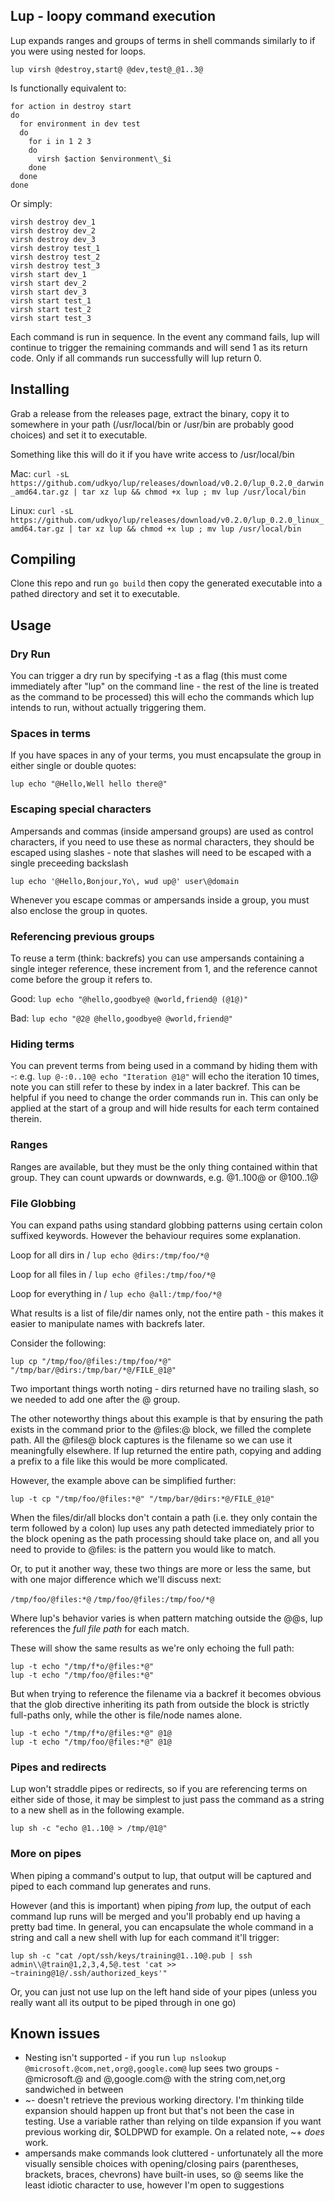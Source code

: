 ## Lup - loopy command execution

Lup expands ranges and groups of terms in shell commands similarly to if you were using nested for loops.

`lup virsh @destroy,start@ @dev,test@_@1..3@`

Is functionally equivalent to:
```
for action in destroy start
do
  for environment in dev test
  do
    for i in 1 2 3
    do
      virsh $action $environment\_$i
    done
  done
done
```

Or simply:
```
virsh destroy dev_1
virsh destroy dev_2
virsh destroy dev_3
virsh destroy test_1
virsh destroy test_2
virsh destroy test_3
virsh start dev_1
virsh start dev_2
virsh start dev_3
virsh start test_1
virsh start test_2
virsh start test_3
```

Each command is run in sequence. In the event any command fails, lup will continue to trigger the remaining commands and will send 1 as its return code. Only if all commands run successfully will lup return 0.

## Installing

Grab a release from the releases page, extract the binary, copy it to somewhere in your path (/usr/local/bin or /usr/bin are probably good choices) and set it to executable.

Something like this will do it if you have write access to /usr/local/bin

Mac: `curl -sL https://github.com/udkyo/lup/releases/download/v0.2.0/lup_0.2.0_darwin_amd64.tar.gz | tar xz lup && chmod +x lup ; mv lup /usr/local/bin`

Linux: `curl -sL https://github.com/udkyo/lup/releases/download/v0.2.0/lup_0.2.0_linux_amd64.tar.gz | tar xz lup && chmod +x lup ; mv lup /usr/local/bin`

## Compiling

Clone this repo and run `go build` then copy the generated executable into a pathed directory and set it to executable.

## Usage

### Dry Run

You can trigger a dry run by specifying -t as a flag (this must come immediately after "lup" on the command line - the rest of the line is treated as the command to be processed) this will echo the commands which lup intends to run, without actually triggering them.

### Spaces in terms

If you have spaces in any of your terms, you must encapsulate the group in either single or double quotes:

`lup echo "@Hello,Well hello there@"`

### Escaping special characters

Ampersands and commas (inside ampersand groups) are used as control characters, if you need to use these as normal characters, they should be escaped using slashes - note that slashes will need to be escaped with a single preceeding backslash

`lup echo '@Hello,Bonjour,Yo\, wud up@' user\@domain`

Whenever you escape commas or ampersands inside a group, you must also enclose the group in quotes.

### Referencing previous groups

To reuse a term (think: backrefs) you can use ampersands containing a single integer reference, these increment from 1, and the reference cannot come before the group it refers to.

Good:
`lup echo "@hello,goodbye@ @world,friend@ (@1@)"`

Bad:
`lup echo "@2@ @hello,goodbye@ @world,friend@"`

### Hiding terms

You can prevent terms from being used in a command by hiding them with -: e.g. `lup @-:0..10@ echo "Iteration @1@"` will echo the iteration 10 times, note you can still refer to these by index in a later backref. This can be helpful if you need to change the order commands run in. This can only be applied at the start of a group and will hide results for each term contained therein.

### Ranges

Ranges are available, but they must be the only thing contained within that group. They can count upwards or downwards, e.g. @1..100@ or @100..1@

### File Globbing

You can expand paths using standard globbing patterns using certain colon suffixed keywords. However the behaviour requires some explanation.

Loop for all dirs in /
`lup echo @dirs:/tmp/foo/*@`

Loop for all files in /
`lup echo @files:/tmp/foo/*@`

Loop for everything in /
`lup echo @all:/tmp/foo/*@`

What results is a list of file/dir names only, not the entire path - this makes it easier to manipulate names with backrefs later.

Consider the following:

`lup cp "/tmp/foo/@files:/tmp/foo/*@" "/tmp/bar/@dirs:/tmp/bar/*@/FILE_@1@"`

Two important things worth noting - dirs returned have no trailing slash, so we needed to add one after the @ group.

The other noteworthy things about this example is that by ensuring the path exists in the command prior to the @files:@ block, we filled the complete path. All the @files@ block captures is the filename so we can use it meaningfully elsewhere. If lup returned the entire path, copying and adding a prefix to a file like this would be more complicated.

However, the example above can be simplified further:

`lup -t cp "/tmp/foo/@files:*@" "/tmp/bar/@dirs:*@/FILE_@1@"`

When the files/dir/all blocks don't contain a path (i.e. they only contain the term followed by a colon) lup uses any path detected immediately prior to the block opening as the path processing should take place on, and all you need to provide to @files: is the pattern you would like to match. 

Or, to put it another way, these two things are more or less the same, but with one major difference which we'll discuss next:

`/tmp/foo/@files:*@`
`/tmp/foo/@files:/tmp/foo/*@`

Where lup's behavior varies is when pattern matching outside the @@s, lup references the *full file path* for each match. 

These will show the same results as we're only echoing the full path:

```
lup -t echo "/tmp/f*o/@files:*@"
lup -t echo "/tmp/foo/@files:*@"
```

But when trying to reference the filename via a backref it becomes obvious that the glob directive inheriting its path from outside the block is strictly full-paths only, while the other is file/node names alone.

```
lup -t echo "/tmp/f*o/@files:*@" @1@
lup -t echo "/tmp/foo/@files:*@" @1@
```

### Pipes and redirects

Lup won't straddle pipes or redirects, so if you are referencing terms on either side of those, it may be simplest to just pass the command as a string to a new shell as in the following example. 

`lup sh -c "echo @1..10@ > /tmp/@1@"`

### More on pipes

When piping a command's output to lup, that output will be captured and piped to each command lup generates and runs.

However (and this is important) when piping *from* lup, the output of each command lup runs will be merged and you'll probably end up having a pretty bad time. In general, you can encapsulate the whole command in a string and call a new shell with lup for each command it'll trigger:

```
lup sh -c "cat /opt/ssh/keys/training@1..10@.pub | ssh admin\\@train@1,2,3,4,5@.test 'cat >> ~training@1@/.ssh/authorized_keys'"
```

Or, you can just not use lup on the left hand side of your pipes (unless you really want all its output to be piped through in one go)

## Known issues

- Nesting isn't supported - if you run `lup nslookup @microsoft.@com,net,org@,google.com@` lup sees two groups - @microsoft.@ and @,google.com@ with the string com,net,org sandwiched in between
- ~- doesn't retrieve the previous working directory. I'm thinking tilde expansion should happen up front but that's not been the case in testing. Use a variable rather than relying on tilde expansion if you want previous working dir, $OLDPWD for example. On a related note, ~+ *does* work.
- ampersands make commands look cluttered - unfortunately all the more visually sensible choices with opening/closing pairs (parentheses, brackets, braces, chevrons) have built-in uses, so @ seems like the least idiotic character to use, however I'm open to suggestions